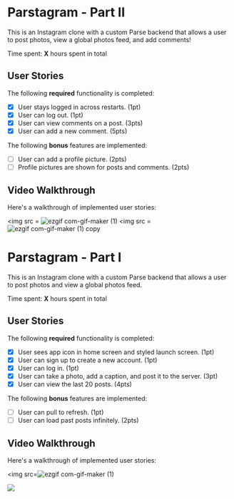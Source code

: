 # Parstagram - Part II

This is an Instagram clone with a custom Parse backend that allows a user to post photos, view a global photos feed, and add comments!

Time spent: **X** hours spent in total

## User Stories

The following **required** functionality is completed:

- [x] User stays logged in across restarts. (1pt)
- [x] User can log out. (1pt)
- [x] User can view comments on a post. (3pts)
- [x] User can add a new comment. (5pts)

The following **bonus** features are implemented:

- [ ] User can add a profile picture. (2pts)
- [ ] Profile pictures are shown for posts and comments. (2pts)

## Video Walkthrough

Here's a walkthrough of implemented user stories:

<img src = ![ezgif com-gif-maker (1)](https://user-images.githubusercontent.com/70291046/155902496-6dd9607b-6100-4cfb-8aa7-ac2480218606.gif)
<img src = ![ezgif com-gif-maker (1) copy](https://user-images.githubusercontent.com/70291046/155902504-2328d495-c970-4616-9bc5-8d98b59afc93.gif)



# Parstagram - Part I

This is an Instagram clone with a custom Parse backend that allows a user to post photos and view a global photos feed.

Time spent: **X** hours spent in total

## User Stories

The following **required** functionality is completed:

- [x] User sees app icon in home screen and styled launch screen. (1pt)
- [x] User can sign up to create a new account. (1pt)
- [x] User can log in. (1pt)
- [x] User can take a photo, add a caption, and post it to the server. (3pt)
- [x] User can view the last 20 posts. (4pts)

The following **bonus** features are implemented:

- [ ] User can pull to refresh. (1pt)
- [ ] User can load past posts infinitely. (2pts)

## Video Walkthrough

Here's a walkthrough of implemented user stories:

<img src=![ezgif com-gif-maker (1)](https://user-images.githubusercontent.com/70291046/155033734-2468d985-b3e9-47c4-a352-8d740703c632.gif)


<img src= "ezgif.com-gif-maker (1) copy.gif"><br>
